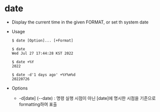 # date
- Display the current time in the given FORMAT, or set th system date

- Usage
	```
	$ date [Option]... [+Format]
	 
	$ date
	Wed Jul 27 17:44:28 KST 2022

	$ date +%Y
	2022

	$ date -d'1 days ago' +%Y%m%d
	20220726
	```

- Options

	- -d[date] (--date) : 명령 실행 시점이 아닌 [date]에 명시한 시점을 기준으로 formatting하여 표출
	
